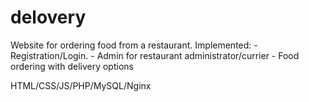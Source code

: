 # delovery
Website for ordering food from a restaurant. 
  Implemented:
    - Registration/Login.
    - Admin for restaurant administrator/currier
    - Food ordering with delivery options
    
HTML/CSS/JS/PHP/MySQL/Nginx
